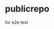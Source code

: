 # publicrepo
for e2e test



















































































































































































































































































































































































































































































































































































































































































































































































































































































































































































































































































































































































































































































































































































































































































































































































































































































































































































































































































































































































































































































































































































































































































































































































































































































































































































































































































































































































































































































































































































































































































































